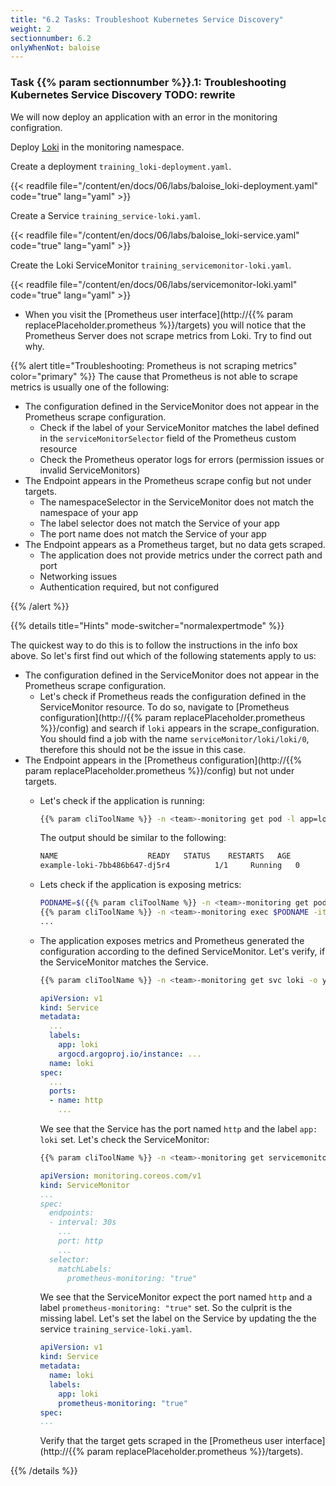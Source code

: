 ```yaml
---
title: "6.2 Tasks: Troubleshoot Kubernetes Service Discovery"
weight: 2
sectionnumber: 6.2
onlyWhenNot: baloise
---
```


### Task {{% param sectionnumber %}}.1: Troubleshooting Kubernetes Service Discovery TODO: rewrite
We will now deploy an application with an error in the monitoring configration.

Deploy [Loki](https://grafana.com/oss/loki/) in the monitoring namespace.
    
Create a deployment `training_loki-deployment.yaml`.
    
{{< readfile file="/content/en/docs/06/labs/baloise_loki-deployment.yaml" code="true" lang="yaml" >}}

Create a Service `training_service-loki.yaml`.

{{< readfile file="/content/en/docs/06/labs/baloise_loki-service.yaml" code="true" lang="yaml" >}}

Create the Loki ServiceMonitor `training_servicemonitor-loki.yaml`.

{{< readfile file="/content/en/docs/06/labs/servicemonitor-loki.yaml" code="true" lang="yaml" >}}

* When you visit the [Prometheus user interface](http://{{% param replacePlaceholder.prometheus %}}/targets) you will notice that the Prometheus Server does not scrape metrics from Loki. Try to find out why.

{{% alert title="Troubleshooting: Prometheus is not scraping metrics" color="primary" %}}
The cause that Prometheus is not able to scrape metrics is usually one of the following:

* The configuration defined in the ServiceMonitor does not appear in the Prometheus scrape configuration.
  * Check if the label of your ServiceMonitor matches the label defined in the `serviceMonitorSelector` field of the Prometheus custom resource 
  * Check the Prometheus operator logs for errors (permission issues or invalid ServiceMonitors)
* The Endpoint appears in the Prometheus scrape config but not under targets.
  * The namespaceSelector in the ServiceMonitor does not match the namespace of your app
  * The label selector does not match the Service of your app
  * The port name does not match the Service of your app
* The Endpoint appears as a Prometheus target, but no data gets scraped.
  * The application does not provide metrics under the correct path and port
  * Networking issues
  * Authentication required, but not configured

{{% /alert %}}

{{% details title="Hints" mode-switcher="normalexpertmode" %}}

The quickest way to do this is to follow the instructions in the info box above. So let's first find out which of the following statements apply to us:

* The configuration defined in the ServiceMonitor does not appear in the Prometheus scrape configuration.
  * Let's check if Prometheus reads the configuration defined in the ServiceMonitor resource. To do so, navigate to [Prometheus configuration](http://{{% param replacePlaceholder.prometheus %}}/config) and search if `loki` appears in the scrape_configuration. You should find a job with the name `serviceMonitor/loki/loki/0`, therefore this should not be the issue in this case.
* The Endpoint appears in the [Prometheus configuration](http://{{% param replacePlaceholder.prometheus %}}/config) but not under targets.
  * Let's check if the application is running:
    ```bash
    {{% param cliToolName %}} -n <team>-monitoring get pod -l app=loki
    ```
    The output should be similar to the following:
    ```bash
    NAME                    READY   STATUS    RESTARTS   AGE
    example-loki-7bb486b647-dj5r4          1/1     Running   0             112s
    ```
  * Lets check if the application is exposing metrics:
    ```bash
    PODNAME=$({{% param cliToolName %}} -n <team>-monitoring get pod -l app=loki -o name)
    {{% param cliToolName %}} -n <team>-monitoring exec $PODNAME -it -- wget -O - localhost:3100/metrics
    ...
    ```
  * The application exposes metrics and Prometheus generated the configuration according to the defined ServiceMonitor. Let's verify, if the ServiceMonitor matches the Service.
    ```bash
    {{% param cliToolName %}} -n <team>-monitoring get svc loki -o yaml
    ```

    ```yaml
    apiVersion: v1
    kind: Service
    metadata:
      ...
      labels:
        app: loki
        argocd.argoproj.io/instance: ...
      name: loki
    spec:
      ...
      ports:
      - name: http
        ...
    ```
    We see that the Service has the port named `http` and the label `app: loki` set. Let's check the ServiceMonitor:
    ```bash
    {{% param cliToolName %}} -n <team>-monitoring get servicemonitor loki -o yaml
    ```

    ```yaml
    apiVersion: monitoring.coreos.com/v1
    kind: ServiceMonitor
    ...
    spec:
      endpoints:
      - interval: 30s
        ...
        port: http
        ...
      selector:
        matchLabels:
          prometheus-monitoring: "true"
    ```
    We see that the ServiceMonitor expect the port named `http` and a label `prometheus-monitoring: "true"` set. So the culprit is the missing label. Let's set the label on the Service by updating the the service `training_service-loki.yaml`.

    ```yaml
    apiVersion: v1
    kind: Service
    metadata:
      name: loki
      labels:
        app: loki
        prometheus-monitoring: "true"
    spec:
    ...
    ```

    Verify that the target gets scraped in the [Prometheus user interface](http://{{% param replacePlaceholder.prometheus %}}/targets).

{{% /details %}}

